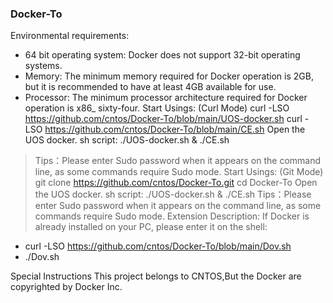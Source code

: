 ### Docker-To
Environmental requirements: 
- 64 bit operating system: Docker does not support 32-bit operating systems.
- Memory: The minimum memory required for Docker operation is 2GB, but it is recommended to have at least 4GB available for use.
- Processor: The minimum processor architecture required for Docker operation is x86_ sixty-four.
Start Usings: (Curl Mode)
curl -LSO https://github.com/cntos/Docker-To/blob/main/UOS-docker.sh
curl -LSO https://github.com/cntos/Docker-To/blob/main/CE.sh
Open the UOS docker. sh script: ./UOS-docker.sh & ./CE.sh
> Tips：Please enter Sudo password when it appears on the command line, as some commands require Sudo mode.
Start Usings: (Git Mode)
git clone https://github.com/cntos/Docker-To.git
cd Docker-To
Open the UOS docker. sh script: ./UOS-docker.sh & ./CE.sh
> Tips：Please enter Sudo password when it appears on the command line, as some commands require Sudo mode.
Extension Description:
If Docker is already installed on your PC, please enter it on the shell:
- curl -LSO https://github.com/cntos/Docker-To/blob/main/Dov.sh
- ./Dov.sh

Special Instructions This project belongs to CNTOS,But the Docker are copyrighted by Docker Inc.